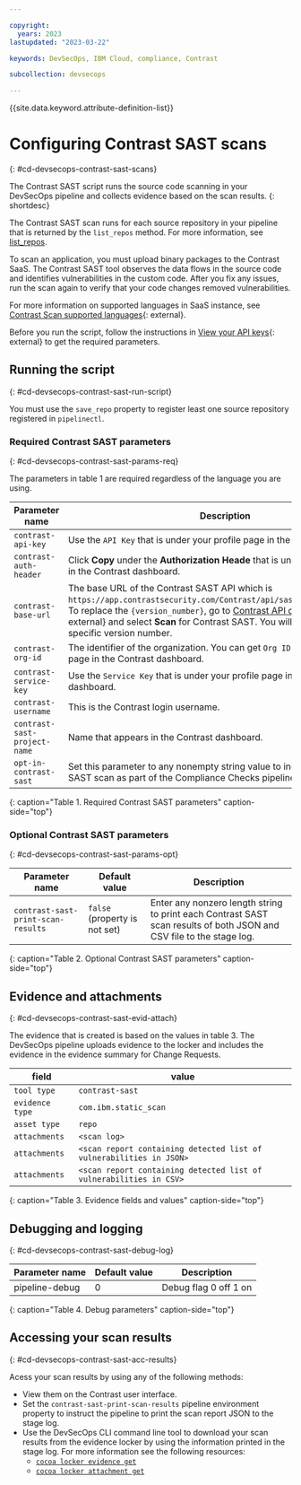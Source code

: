 ```yaml
---

copyright:
  years: 2023
lastupdated: "2023-03-22"

keywords: DevSecOps, IBM Cloud, compliance, Contrast

subcollection: devsecops

---
```


{{site.data.keyword.attribute-definition-list}}

# Configuring Contrast SAST scans
{: #cd-devsecops-contrast-sast-scans}

The Contrast SAST script runs the source code scanning in your DevSecOps pipeline and collects evidence based on the scan results.
{: shortdesc}

The Contrast SAST scan runs for each source repository in your pipeline that is returned by the `list_repos` method. For more information, see [list_repos](/docs/devsecops?topic=devsecops-devsecops-pipelinectl#list_repos).

To scan an application, you must upload binary packages to the Contrast SaaS. The Contrast SAST tool observes the data flows in the source code and identifies vulnerabilities in the custom code. After you fix any issues, run the scan again to verify that your code changes removed vulnerabilities.

For more information on supported languages in SaaS instance, see [Contrast Scan supported languages](https://docs.contrastsecurity.com/en/scan-supported-languages.html){: external}.

Before you run the script, follow the instructions in [View your API keys](https://docs.contrastsecurity.com/en/personal-keys.html){: external} to get the required parameters.






## Running the script
{: #cd-devsecops-contrast-sast-run-script}



You must use the `save_repo` property to register least one source repository registered in `pipelinectl`.

### Required Contrast SAST parameters
{: #cd-devsecops-contrast-sast-params-req}

The parameters in table 1 are required regardless of the language you are using.

| Parameter name | Description |
|-|-|
| `contrast-api-key` | Use the `API Key` that is under your profile page in the Contrast dashboard. |
| `contrast-auth-header` | Click **Copy** under the **Authorization Heade** that is under your profile page in the Contrast dashboard. |
| `contrast-base-url` | The base URL of the Contrast SAST API which is `https://app.contrastsecurity.com/Contrast/api/sast/v{version_number}`. To replace the `{version_number}`, go to [Contrast API documentation](https://api.contrastsecurity.com/){: external} and select **Scan** for Contrast SAST. You will be able to see a specific version number. |
| `contrast-org-id` | The identifier of the organization. You can get `Org ID` from your profile page in the Contrast dashboard. |
| `contrast-service-key` | Use the `Service Key` that is under your profile page in the Contrast dashboard. |
| `contrast-username` | This is the Contrast login username.  |
| `contrast-sast-project-name` | Name that appears in the Contrast dashboard. |
| `opt-in-contrast-sast` | Set this parameter to any nonempty string value to include the Contrast SAST scan as part of the Compliance Checks pipeline stage. |
{: caption="Table 1. Required Contrast SAST parameters" caption-side="top"}



### Optional Contrast SAST parameters
{: #cd-devsecops-contrast-sast-params-opt}

| Parameter name | Default value | Description |
|-|-|-|
| `contrast-sast-print-scan-results` | `false` (property is not set) | Enter any nonzero length string to print each Contrast SAST scan results of both JSON and CSV file to the stage log. |
{: caption="Table 2. Optional Contrast SAST parameters" caption-side="top"}

## Evidence and attachments
{: #cd-devsecops-contrast-sast-evid-attach}



The evidence that is created is based on the values in table 3. The DevSecOps pipeline uploads evidence to the locker and includes the evidence in the evidence summary for Change Requests.

| field | value |
| ----- | ----- |
| `tool type`     | `contrast-sast` |
| `evidence type` | `com.ibm.static_scan` |
| `asset type`    | `repo` |
| `attachments `  | `<scan log>` |
| `attachments`   | `<scan report containing detected list of vulnerabilities in JSON>` |
| `attachments `  | `<scan report containing detected list of vulnerabilities in CSV>` |
{: caption="Table 3. Evidence fields and values" caption-side="top"}

## Debugging and logging
{: #cd-devsecops-contrast-sast-debug-log}

| Parameter name | Default value | Description |
|-|-|-|
| pipeline-debug | 0 | Debug flag 0 off 1 on |
{: caption="Table 4. Debug parameters" caption-side="top"}

## Accessing your scan results
{: #cd-devsecops-contrast-sast-acc-results}

Acess your scan results by using any of the following methods:

- View them on the Contrast user interface.
- Set the `contrast-sast-print-scan-results` pipeline environment property to instruct the pipeline to print the scan report JSON to the stage log.
- Use the DevSecOps CLI command line tool to download your scan results from the evidence locker by using the information printed in the stage log.  For more information see the following resources:
  - [`cocoa locker evidence get`](/docs/devsecops?topic=devsecops-cd-devsecops-cli#locker-evidence-get)
  - [`cocoa locker attachment get`](/docs/devsecops?topic=devsecops-cd-devsecops-cli#locker-attachment-get)


